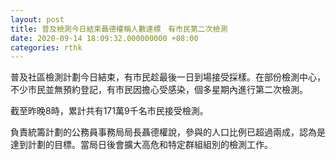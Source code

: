 ```yaml
---
layout: post
title: 普及檢測今日結束聶德權稱人數達標　有市民第二次檢測
date: 2020-09-14 18:09:32.000000000 +08:00
categories: rthk
---
```


普及社區檢測計劃今日結束，有市民趁最後一日到場接受採樣。在部份檢測中心，不少市民並無預約登記，有市民因擔心受感染，個多星期內進行第二次檢測。

截至昨晚8時，累計共有171萬9千名市民接受檢測。

負責統籌計劃的公務員事務局局長聶德權說，參與的人口比例已超過兩成，認為是達到計劃的目標。當局日後會擴大高危和特定群組組別的檢測工作。
